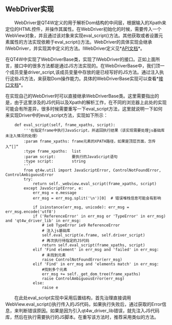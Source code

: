 ## WebDriver实现
　　WebDriver是QT4W定义的用于解析Dom结构的中间层，根据输入的Xpath来定位的HTML控件，并操作其属性。在WebDriver初始化的时候，需要传入一个WebView对象，并且通过该对象来实现eval_script()方法。其他获取或者设置元素属性的方法实现依赖于eval_script()方法。WebDriver的具体实现会继承IWebDriver，并实现其中定义的方法。IWebDriver定义见*[API文档][1]*。</br>

在QT4W中实现了WebDriverBase类，实现了IWebDriver的接口。正如上面所言，接口中的很多方法都是通过JS方法实现的。在WebDriverBase中，我们顶一个成员变量driver_script,该成员变量中存放的是已经写好的JS方法。通过注入执行这些JS方法，来获取Dom操作能力。具体的WebDriverBase实现可以查看*[接口文档][2]*。</br>

在实现自己的WebDriver时可以直接继承WebDriverBase类。这里需要指出的是，由于这里涉及的JS代码以及Xpath的解析工作，在不同的浏览器上此处的实现可能会有所差异，很多时候需要重写一下eval_script方法，这里就说明一下如何来实现Driver中的eval_script方法，实现如下所示：
　　
```pyhton
    def eval_script(self, frame_xpaths, script):
        '''在指定frame中执行JavaScript，并返回执行结果（该实现需要处理js基础库未注入情况的处理）
        :param frame_xpaths: frame元素的XPATH路径，如果是顶层页面，怎传入“[]”
        :type frame_xpaths:  list
        :param script:       要执行的JavaScript语句
        :type script:        string
        '''
        from qt4w.util import JavaScriptError, ControlNotFoundError, ControlAmbiguousError
        try:
            return self._webview.eval_script(frame_xpaths, script)
        except JavaScriptError, e:
            err_msg = e.message
            err_msg = err_msg.split('\n')[0]  # 错误堆栈信息可能会有影响
            
            if isinstance(err_msg, unicode): err_msg = err_msg.encode('utf8')
            if ('ReferenceError' in err_msg or 'TypeError' in err_msg) and 'qt4w_driver_lib' in err_msg:
                # ie8 TypeError ie9 ReferenceError
                # 注入js基础库
                self.eval_script(e.frame, self.driver_script)
                # 再次执行待指定的JS代码
                return self.eval_script(frame_xpaths, script)
            elif 'Find element' in err_msg and 'failed' in err_msg:
                # 未找到元素
                raise ControlNotFoundError(err_msg)
            elif 'Find' in err_msg and 'elements match' in err_msg:
                #找到多个元素
                err_msg += self._get_dom_tree(frame_xpaths)
                raise ControlAmbiguousError(err_msg)
            else:
                raise e
```
　　在此处eval_script实现中采用后置结构，首先治理直接调用WebView.eval_script()执行传入的JS代码，如果执行失败后，通过获取的Error信息，来判断错误原因。如果是因为引入qt4w_driver_lib错误，就先注入JS代码库，然后在执行需要执行的JS脚本。在重写该方法时，推荐采用类似的方法。


  [1]: ../api/qt4w.webdriver.html#module-qt4w.webdriver.webdriver
  [2]: ../api/qt4w.webdriver.html#module-qt4w.webdriver.webdriver